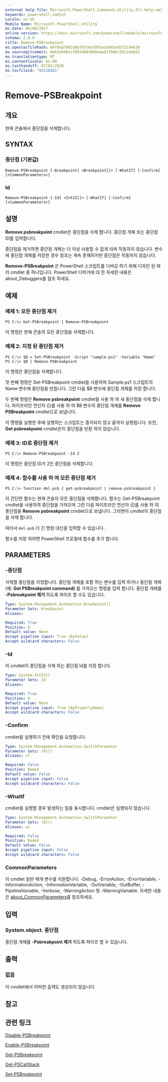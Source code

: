 ```yaml
---
external help file: Microsoft.PowerShell.Commands.Utility.dll-Help.xml
keywords: powershell,cmdlet
Locale: en-US
Module Name: Microsoft.PowerShell.Utility
ms.date: 06/09/2017
online version: https://docs.microsoft.com/powershell/module/microsoft.powershell.utility/remove-psbreakpoint?view=powershell-7&WT.mc_id=ps-gethelp
schema: 2.0.0
title: Remove-PSBreakpoint
ms.openlocfilehash: 04f8da7042d6bf07c6af893aa3601ed572c94e38
ms.sourcegitcommit: de63e9481cf8024883060aae61fb02c59c2de662
ms.translationtype: MT
ms.contentlocale: ko-KR
ms.lasthandoff: 07/03/2020
ms.locfileid: "93210281"
---
```

# Remove-PSBreakpoint

## 개요
현재 콘솔에서 중단점을 삭제합니다.

## SYNTAX

### 중단점 (기본값)

```
Remove-PSBreakpoint [-Breakpoint] <Breakpoint[]> [-WhatIf] [-Confirm] [<CommonParameters>]
```

### Id

```
Remove-PSBreakpoint [-Id] <Int32[]> [-WhatIf] [-Confirm] [<CommonParameters>]
```

## 설명
**Remove psbreakpoint** cmdlet은 중단점을 삭제 합니다.
중단점 개체 또는 중단점 ID를 입력합니다.

중단점을 제거하면 중단점 개체는 더 이상 사용할 수 없게 되며 작동하지 않습니다.
변수에 중단점 개체를 저장한 경우 참조는 계속 존재하지만 중단점은 작동하지 않습니다.

**Remove-PSBreakpoint** 은 PowerShell 스크립트를 디버깅 하기 위해 디자인 된 여러 cmdlet 중 하나입니다.
PowerShell 디버거에 대 한 자세한 내용은 about_Debuggers를 참조 하세요.

## 예제

### 예제 1: 모든 중단점 제거

```
PS C:\> Get-PSBreakpoint | Remove-PSBreakpoint
```

이 명령은 현재 콘솔의 모든 중단점을 삭제합니다.

### 예제 2: 지정 된 중단점 제거

```
PS C:\> $B = Set-PSBreakpoint -Script "sample.ps1" -Variable "Name"
PS C:\> $B | Remove-PSBreakpoint
```

이 명령은 중단점을 삭제합니다.

첫 번째 명령은 Set-PSBreakpoint cmdlet을 사용하여 Sample.ps1 스크립트의 Name 변수에 중단점을 만듭니다.
그런 다음 $B 변수에 중단점 개체를 저장 합니다.

두 번째 명령은 **Remove psbreakpoint** cmdlet을 사용 하 여 새 중단점을 삭제 합니다.
파이프라인 연산자 (|)를 사용 하 여 $B 변수의 중단점 개체를 **Remove PSBreakpoint** cmdlet으로 보냅니다.

이 명령을 실행한 후에 실행하는 스크립트는 중지되지 않고 끝까지 실행됩니다.
또한, **Get psbreakpoint** cmdlet은이 중단점을 반환 하지 않습니다.

### 예제 3: ID로 중단점 제거

```
PS C:\> Remove-PSBreakpoint -Id 2
```

이 명령은 중단점 ID가 2인 중단점을 삭제합니다.

### 예제 4: 함수를 사용 하 여 모든 중단점 제거

```
PS C:\> function del-psb { get-psbreakpoint | remove-psbreakpoint }
```

이 간단한 함수는 현재 콘솔의 모든 중단점을 삭제합니다.
함수는 Get-PSBreakpoint cmdlet을 사용하여 중단점을 가져오며
그런 다음 파이프라인 연산자 (|)를 사용 하 여 중단점을 **Remove psbreakpoint** cmdlet으로 보냅니다. 그러면이 cmdlet이 중단점을 삭제 합니다.

따라서 `del-psb` 더 긴 명령 대신을 입력할 수 있습니다.

함수를 저장 하려면 PowerShell 프로필에 함수를 추가 합니다.

## PARAMETERS

### -중단점
삭제할 중단점을 지정합니다.
중단점 개체를 포함 하는 변수를 입력 하거나 중단점 개체 (예: **Get PSBreakpoint command)** 를 가져오는 명령을 입력 합니다.
중단점 개체를 **-Psbreakpoint 제거** 하도록 파이프 할 수도 있습니다.

```yaml
Type: System.Management.Automation.Breakpoint[]
Parameter Sets: Breakpoint
Aliases:

Required: True
Position: 0
Default value: None
Accept pipeline input: True (ByValue)
Accept wildcard characters: False
```

### -Id
이 cmdlet이 중단점을 삭제 하는 중단점 Id를 지정 합니다.

```yaml
Type: System.Int32[]
Parameter Sets: Id
Aliases:

Required: True
Position: 0
Default value: None
Accept pipeline input: True (ByPropertyName)
Accept wildcard characters: False
```

### -Confirm
cmdlet을 실행하기 전에 확인을 요청합니다.

```yaml
Type: System.Management.Automation.SwitchParameter
Parameter Sets: (All)
Aliases: cf

Required: False
Position: Named
Default value: False
Accept pipeline input: False
Accept wildcard characters: False
```

### -WhatIf
cmdlet을 실행할 경우 발생하는 일을 표시합니다.
cmdlet은 실행되지 않습니다.

```yaml
Type: System.Management.Automation.SwitchParameter
Parameter Sets: (All)
Aliases: wi

Required: False
Position: Named
Default value: False
Accept pipeline input: False
Accept wildcard characters: False
```

### CommonParameters
이 cmdlet 일반 매개 변수를 지원합니다. -Debug, -ErrorAction, -ErrorVariable, -InformationAction, -InformationVariable, -OutVariable, -OutBuffer, -PipelineVariable, -Verbose, -WarningAction 및 -WarningVariable. 자세한 내용은 [about_CommonParameters](https://go.microsoft.com/fwlink/?LinkID=113216)를 참조하세요.

## 입력

### System.object. 중단점
중단점 개체를 **-Psbreakpoint 제거** 하도록 파이프 할 수 있습니다.

## 출력

### 없음
이 cmdlet에서 어떠한 출력도 생성되지 않습니다.

## 참고

## 관련 링크

[Disable-PSBreakpoint](Disable-PSBreakpoint.md)

[Enable-PSBreakpoint](Enable-PSBreakpoint.md)

[Get-PSBreakpoint](Get-PSBreakpoint.md)

[Get-PSCallStack](Get-PSCallStack.md)

[Set-PSBreakpoint](Set-PSBreakpoint.md)
